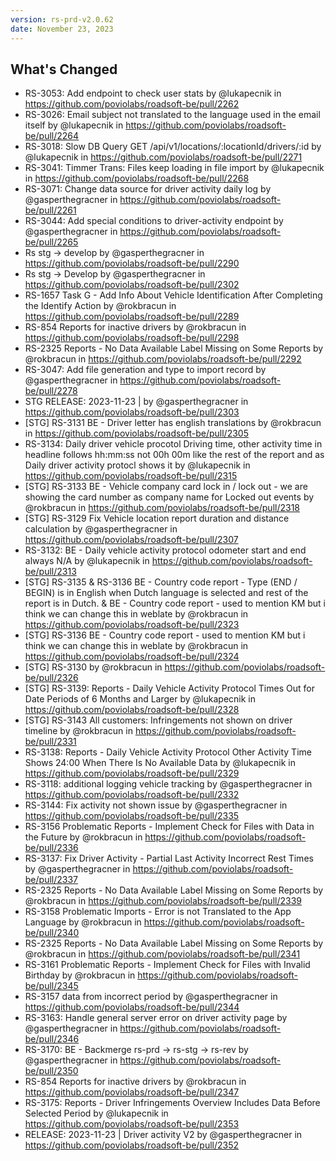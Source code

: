 ```yaml
---
version: rs-prd-v2.0.62
date: November 23, 2023
---
```


## What's Changed
* RS-3053:  Add endpoint to check user stats by @lukapecnik in https://github.com/poviolabs/roadsoft-be/pull/2262
* RS-3026: Email subject not translated to the language used in the email itself by @lukapecnik in https://github.com/poviolabs/roadsoft-be/pull/2264
* RS-3018: Slow DB Query GET /api/v1/locations/:locationId/drivers/:id by @lukapecnik in https://github.com/poviolabs/roadsoft-be/pull/2271
* RS-3041: Timmer Trans: Files keep loading in file import by @lukapecnik in https://github.com/poviolabs/roadsoft-be/pull/2268
* RS-3071: Change data source for driver activity daily log by @gasperthegracner in https://github.com/poviolabs/roadsoft-be/pull/2261
* RS-3044: Add special conditions to driver-activity endpoint by @gasperthegracner in https://github.com/poviolabs/roadsoft-be/pull/2265
* Rs stg -> develop by @gasperthegracner in https://github.com/poviolabs/roadsoft-be/pull/2290
* Rs stg -> Develop by @gasperthegracner in https://github.com/poviolabs/roadsoft-be/pull/2302
* RS-1657 Task G - Add Info About Vehicle Identification After Completing the Identify Action by @rokbracun in https://github.com/poviolabs/roadsoft-be/pull/2289
* RS-854 Reports for inactive drivers by @rokbracun in https://github.com/poviolabs/roadsoft-be/pull/2298
* RS-2325 Reports - No Data Available Label Missing on Some Reports by @rokbracun in https://github.com/poviolabs/roadsoft-be/pull/2292
* RS-3047: Add file generation and type to import record by @gasperthegracner in https://github.com/poviolabs/roadsoft-be/pull/2278
* STG RELEASE: 2023-11-23 | by @gasperthegracner in https://github.com/poviolabs/roadsoft-be/pull/2303
* [STG] RS-3131 BE - Driver letter has english translations by @rokbracun in https://github.com/poviolabs/roadsoft-be/pull/2305
* RS-3134: Daily driver vehicle procotol Driving time, other activity time in headline follows hh:mm:ss not 00h 00m like the rest of the report and as Daily driver activity protocl shows it by @lukapecnik in https://github.com/poviolabs/roadsoft-be/pull/2315
* [STG] RS-3133 BE - Vehicle company card lock in / lock out - we are showing the card number as company name for Locked out events by @rokbracun in https://github.com/poviolabs/roadsoft-be/pull/2318
* [STG] RS-3129 Fix Vehicle location report duration and distance calculation by @gasperthegracner in https://github.com/poviolabs/roadsoft-be/pull/2307
* RS-3132: BE - Daily vehicle activity protocol odometer start and end always N/A by @lukapecnik in https://github.com/poviolabs/roadsoft-be/pull/2313
* [STG] RS-3135 & RS-3136 BE - Country code report - Type (END / BEGIN) is in English when Dutch language is selected and rest of the report is in Dutch. & BE - Country code report - used to mention KM but i think we can change this in weblate  by @rokbracun in https://github.com/poviolabs/roadsoft-be/pull/2323
* [STG] RS-3136 BE - Country code report - used to mention KM but i think we can change this in weblate by @rokbracun in https://github.com/poviolabs/roadsoft-be/pull/2324
* [STG] RS-3130  by @rokbracun in https://github.com/poviolabs/roadsoft-be/pull/2326
* [STG] RS-3139: Reports - Daily Vehicle Activity Protocol Times Out for Date Periods of 6 Months and Larger by @lukapecnik in https://github.com/poviolabs/roadsoft-be/pull/2328
* [STG] RS-3143 All customers: Infringements not shown on driver timeline by @rokbracun in https://github.com/poviolabs/roadsoft-be/pull/2331
* RS-3138: Reports - Daily Vehicle Activity Protocol Other Activity Time Shows 24:00 When There Is No Available Data by @lukapecnik in https://github.com/poviolabs/roadsoft-be/pull/2329
* RS-3118: additional logging vehicle tracking by @gasperthegracner in https://github.com/poviolabs/roadsoft-be/pull/2332
* RS-3144: Fix activity not shown issue by @gasperthegracner in https://github.com/poviolabs/roadsoft-be/pull/2335
* RS-3156 Problematic Reports - Implement Check for Files with Data in the Future by @rokbracun in https://github.com/poviolabs/roadsoft-be/pull/2336
* RS-3137: Fix Driver Activity - Partial Last Activity Incorrect Rest Times by @gasperthegracner in https://github.com/poviolabs/roadsoft-be/pull/2337
* RS-2325 Reports - No Data Available Label Missing on Some Reports by @rokbracun in https://github.com/poviolabs/roadsoft-be/pull/2339
* RS-3158 Problematic Imports - Error is not Translated to the App Language by @rokbracun in https://github.com/poviolabs/roadsoft-be/pull/2340
* RS-2325 Reports - No Data Available Label Missing on Some Reports by @rokbracun in https://github.com/poviolabs/roadsoft-be/pull/2341
* RS-3161 Problematic Reports - Implement Check for Files with Invalid Birthday by @rokbracun in https://github.com/poviolabs/roadsoft-be/pull/2345
* RS-3157 data from incorrect period by @gasperthegracner in https://github.com/poviolabs/roadsoft-be/pull/2344
* RS-3163: Handle general server error on driver activity page by @gasperthegracner in https://github.com/poviolabs/roadsoft-be/pull/2346
* RS-3170: BE - Backmerge rs-prd -> rs-stg -> rs-rev by @gasperthegracner in https://github.com/poviolabs/roadsoft-be/pull/2350
* RS-854 Reports for inactive drivers by @rokbracun in https://github.com/poviolabs/roadsoft-be/pull/2347
* RS-3175: Reports - Driver Infringements Overview Includes Data Before Selected Period  by @lukapecnik in https://github.com/poviolabs/roadsoft-be/pull/2353
* RELEASE: 2023-11-23 | Driver activity V2 by @gasperthegracner in https://github.com/poviolabs/roadsoft-be/pull/2352
